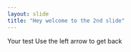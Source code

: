 ```yaml
---
layout: slide
title: "Hey welcome to the 2nd slide" 
---
```

Your test
Use the left arrow to get back 
